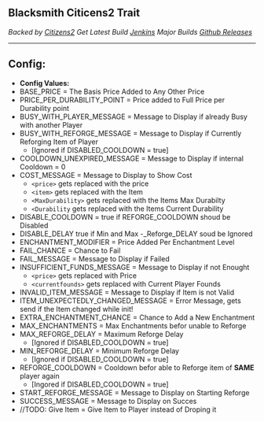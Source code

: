 

**Blacksmith Citicens2 Trait**
------------------------------

*Backed by [Citizens2](https://github.com/CitizensDev/Citizens2)* 
*Get Latest Build	[Jenkins](http://ci.citizensnpcs.co/job/Blacksmith/)* 
*Major Builds [Github Releases](https://github.com/HurricanKai/Blacksmith/releases)* 

----------


**Config:**
-------------

- **Config Values:**
 - BASE_PRICE = The Basis Price Added to Any Other Price
 - PRICE_PER_DURABILITY_POINT = Price added to Full Price per Durability point
 - BUSY_WITH_PLAYER_MESSAGE = Message to Display if already Busy with another Player
 - BUSY_WITH_REFORGE_MESSAGE = Message to Display if Currently Reforging Item of Player 
     - [Ignored if DISABLED_COOLDOWN = true]
 - COOLDOWN_UNEXPIRED_MESSAGE = Message to Display if internal Cooldown = 0
 - COST_MESSAGE = Message to Display to Show Cost
     - `<price>` gets replaced with the price
     - `<item>` gets replaced with the Item
     - `<MaxDurability>` gets replaced with the Items Max Durabilty
     - `<Durability` gets replaced with the Items Current Durability
 - DISABLE_COOLDOWN = true if REFORGE_COOLDOWN shoud be Disabled
 - DISABLE_DELAY true if Min and Max -_Reforge_DELAY soud be Ignored
 - ENCHANTMENT_MODIFIER = Price Added Per Enchantment Level
 - FAIL_CHANCE = Chance to Fail
 - FAIL_MESSAGE = Message to Display if Failed
 - INSUFFICIENT_FUNDS_MESSAGE = Message to Display if not Enought 
     - `<price>` gets replaced with Price
     - `<currentfounds>` gets replaced with Current Player Founds
 - INVALID_ITEM_MESSAGE = Message to Display if Item is not Valid
 - ITEM_UNEXPECTEDLY_CHANGED_MESSAGE = Error Message, gets send if the Item changed while init!
 - EXTRA_ENCHANTMENT_CHANCE = Chance to Add a New Enchantment
 - MAX_ENCHANTMENTS = Max Enchantments befor unable to Reforge
 - MAX_REFORGE_DELAY = Maximum Reforge Delay
     - [Ignored if DISABLED_COOLDOWN = true]
 - MIN_REFORGE_DELAY = Minimum Reforge Delay
     - [Ignored if DISABLED_COOLDOWN = true]
 - REFORGE_COOLDOWN = Cooldown befor able to Reforge item of **SAME** player again
     - [Ingored if DISABLED_COOLDOWN = true]
 - START_REFORGE_MESSAGE = Message to Display on Starting Reforge
 - SUCCESS_MESSAGE = Message to Display on Succes
 - //TODO: Give Item = Give Item to Player instead of Droping it
